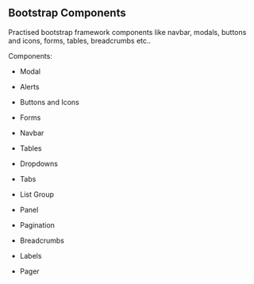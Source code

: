 ## Bootstrap Components  
  
Practised bootstrap framework components like navbar, modals, buttons and icons, forms, tables, breadcrumbs etc.. 

Components:

* Modal

* Alerts

* Buttons and Icons

* Forms

* Navbar

* Tables

* Dropdowns

* Tabs

* List Group

* Panel

* Pagination

* Breadcrumbs

* Labels

* Pager

